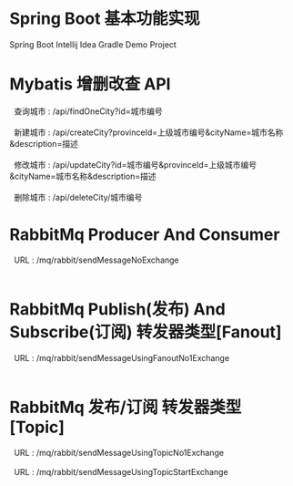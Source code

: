 # Spring Boot 基本功能实现
Spring Boot Intellij Idea Gradle Demo Project
# Mybatis 增删改查 API 
&nbsp;&nbsp;查询城市&nbsp;:&nbsp;/api/findOneCity?id=城市编号<br><br>
&nbsp;&nbsp;新建城市&nbsp;:&nbsp;/api/createCity?provinceId=上级城市编号&cityName=城市名称&description=描述<br><br>
&nbsp;&nbsp;修改城市&nbsp;:&nbsp;/api/updateCity?id=城市编号&provinceId=上级城市编号&cityName=城市名称&description=描述<br><br>
&nbsp;&nbsp;删除城市&nbsp;:&nbsp;/api/deleteCity/城市编号
# RabbitMq Producer And Consumer
&nbsp;&nbsp;URL&nbsp;:&nbsp;/mq/rabbit/sendMessageNoExchange<br><br>
# RabbitMq Publish(发布) And Subscribe(订阅) 转发器类型[Fanout]
&nbsp;&nbsp;URL&nbsp;:&nbsp;/mq/rabbit/sendMessageUsingFanoutNo1Exchange<br><br>
# RabbitMq 发布/订阅 转发器类型[Topic]
&nbsp;&nbsp;URL&nbsp;:&nbsp;/mq/rabbit/sendMessageUsingTopicNo1Exchange<br><br>
&nbsp;&nbsp;URL&nbsp;:&nbsp;/mq/rabbit/sendMessageUsingTopicStartExchange
